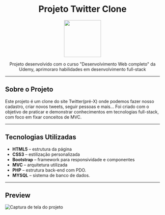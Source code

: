 <div align="center">
  <h1>Projeto Twitter Clone</h1> 
  <img width="120px" height="120px" src="images/DashPro.png">
  <p>Projeto desenvolvido com o curso "Desenvolvimento Web completo" da Udemy, aprimoraro habilidades em desenvolvimento full-stack</p>
</div>

---

## Sobre o Projeto

Este projeto é um clone do site Twitter(pré-X) onde podemos fazer nosso cadastro, criar novos tweets, seguir pessoas e mais... Foi criado com o objetivo de praticar e demonstrar conhecimentos em tecnologias full-stack, com foco em fixar conceitos de MVC.

---

## Tecnologias Utilizadas

- **HTML5** – estrutura da página
- **CSS3** – estilização personalizada
- **Bootstrap** – framework para responsividade e componentes
- **MVC** – arquitetura utilizada
- **PHP** – estrutura back-end com PDO.
- **MYSQL** – sistema de banco de dados.

---

## Preview

<img src="images/DashBoard - index.png" alt="Captura de tela do projeto">
